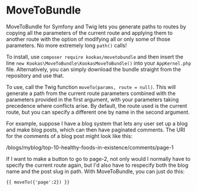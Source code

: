 # MoveToBundle
MoveToBundle for Symfony and Twig lets you generate paths to routes by copying all the parameters of the current route and applying them to another route with the option of modifying all or only some of those parameters. No more extremely long ```path()``` calls!

To install, use ```composer require kookas/movetobundle``` and then insert the line ```new Kookas\MoveToBundle\KookasMoveToBundle()``` into your ```AppKernel.php``` file. Alternatively, you can simply download the bundle straight from the repository and use that.

To use, call the Twig function ```moveTo(params, route = null)```. This will generate a path from the current route parameters combined with the parameters provided in the first argument, with your parameters taking precedence where conflicts arise. By default, the route used is the current route, but you can specify a different one by name in the second argument.

For example, suppose I have a blog system that lets any user set up a blog and make blog posts, which can then have paginated comments. The URI for the comments of a blog post might look like this:

/blogs/myblog/top-10-healthy-foods-in-existence/comments/page-1

If I want to make a button to go to page-2, not only would I normally have to specify the current route again, but I'd also have to respecify both the blog name and the post slug in path. With MoveToBundle, you can just do this:

```{{ moveTo({'page':2}) }}```
